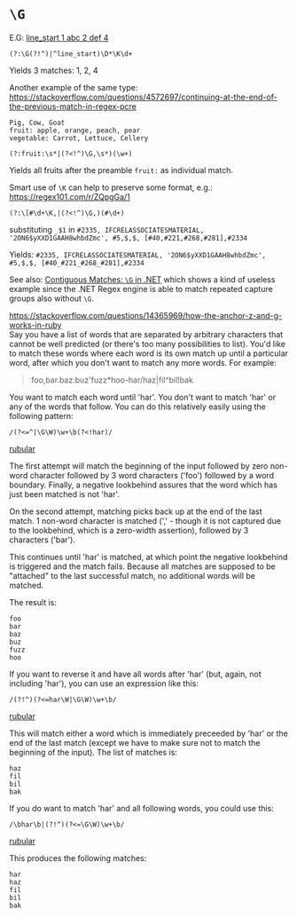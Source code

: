 # `\G`

E.G: [line_start 1 abc 2 def 4](https://stackoverflow.com/questions/51127479/regex-match-all-possibilities)
```
(?:\G(?!^)|^line_start)\D*\K\d+
```
Yields 3 matches: 1, 2, 4

Another example of the same type: https://stackoverflow.com/questions/4572697/continuing-at-the-end-of-the-previous-match-in-regex-pcre
```
Pig, Cow, Goat
fruit: apple, orange, peach, pear
vegetable: Carrot, Lettuce, Cellery
```

```
(?:fruit:\s*|(?<!^)\G,\s*)(\w+)
```

Yields all fruits after the preamble `fruit:` as individual match.

Smart use of `\K` can help to preserve some format, e.g.: https://regex101.com/r/ZQpgGa/1
```
(?:\[#\d+\K,|(?<!^)\G,)(#\d+)
```
substituting `_$1` in `#2335, IFCRELASSOCIATESMATERIAL, '2ON6$yXXD1GAAH8whbdZmc', #5,$,$, [#40,#221,#268,#281],#2334`

Yields: `#2335, IFCRELASSOCIATESMATERIAL, '2ON6$yXXD1GAAH8whbdZmc', #5,$,$, [#40_#221_#268_#281],#2334`  


See also: [Contiguous Matches: `\G` in .NET](https://docs.microsoft.com/en-us/dotnet/standard/base-types/anchors-in-regular-expressions#Contiguous)
which shows a kind of useless example since the .NET Regex engine is able to match repeated capture groups also without `\G`.  

https://stackoverflow.com/questions/14365969/how-the-anchor-z-and-g-works-in-ruby  
Say you have a list of words that are separated by arbitrary characters that cannot be well predicted (or there's too many possibilities to list). You'd like to match these words where each word is its own match up until a particular word, after which you don't want to match any more words. For example:

> foo,bar.baz:buz'fuzz*hoo-har/haz|fil^bil!bak

You want to match each word until 'har'. You don't want to match 'har' or any of the words that follow. You can do this relatively easily using the following pattern:

    /(?<=^|\G\W)\w+\b(?<!har)/

[rubular](http://rubular.com/r/txPGpr8tOn)

The first attempt will match the beginning of the input followed by zero non-word character followed by 3 word characters ('foo') followed by a word boundary. Finally, a negative lookbehind assures that the word which has just been matched is not 'har'.

On the second attempt, matching picks back up at the end of the last match. 1 non-word character is matched (',' - though it is not captured due to the lookbehind, which is a zero-width assertion), followed by 3 characters ('bar').

This continues until 'har' is matched, at which point the negative lookbehind is triggered and the match fails. Because all matches are supposed to be "attached" to the last successful match, no additional words will be matched.

The result is:

    foo
    bar
    baz
    buz
    fuzz
    hoo

If you want to reverse it and have all words after 'har' (but, again, not including 'har'), you can use an expression like this:

    /(?!^)(?<=har\W|\G\W)\w+\b/

[rubular](http://rubular.com/r/khxeACl9EH)

This will match either a word which is immediately preceeded by 'har' or the end of the last match (except we have to make sure not to match the beginning of the input). The list of matches is:

    haz
    fil
    bil
    bak

If you do want to match 'har' and all following words, you could use this:

    /\bhar\b|(?!^)(?<=\G\W)\w+\b/

[rubular](http://rubular.com/r/0sEmSvkXLA)

This produces the following matches:

    har
    haz
    fil
    bil
    bak
